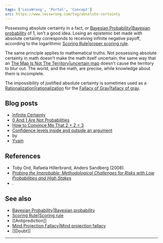 ```yaml
---
tags: ['LessWrong', 'Portal', 'Concept']
src: https://www.lesswrong.com/tag/absolute-certainty
---
```


Possessing absolute certainty in a fact, or [Bayesian Probability|Bayesian probability](https://www.lesswrong.com/tag/bayesian-probability) of 1, isn't a good idea. Losing an epistemic bet made with absolute certainty corresponds to receiving infinite negative payoff, according to the logarithmic [Scoring Rule|proper scoring rule](https://www.lesswrong.com/tag/scoring-rule).

The same principle applies to mathematical truths. Not possessing absolute certainty in math doesn't make the math itself uncertain, the same way that an [The Map Is Not The Territory|uncertain map](https://www.lesswrong.com/tag/the-map-is-not-the-territory) doesn't cause the territory to blur out. The world, and the math, are precise, while knowledge about them is incomplete.

The impossibility of justified absolute certainty is sometimes used as a [Rationalization|rationalization](https://www.lesswrong.com/tag/rationalization) for the [Fallacy of Gray|fallacy of gray](https://www.lesswrong.com/tag/fallacy-of-gray).

## Blog posts
- [Infinite Certainty](http://lesswrong.com/lw/mo/infinite_certainty/)
- [0 And 1 Are Not Probabilities](http://lesswrong.com/lw/mp/0_and_1_are_not_probabilities/)
- [How to Convince Me That 2 + 2 = 3](http://lesswrong.com/lw/jr/how_to_convince_me_that_2_2_3/)
- [Confidence levels inside and outside an argument](http://lesswrong.com/lw/3be/confidence_levels_inside_and_outside_an_argument/)
-  by 
- [Yvain](https://wiki.lesswrong.com/wiki/Yvain)

## References
- Toby Ord, Rafaela Hillerbrand, Anders Sandberg (2008). 
- [*Probing the Improbable: Methodological Challenges for Risks with Low Probabilities and High Stakes*](http://arxiv.org/abs/0810.5515)
- .

## See also
- [Bayesian Probability|Bayesian probability](https://www.lesswrong.com/tag/bayesian-probability)
- [Scoring Rule|Scoring rule](https://www.lesswrong.com/tag/scoring-rule)
- [[Antiprediction]]
- [Mind Projection Fallacy|Mind projection fallacy](https://www.lesswrong.com/tag/mind-projection-fallacy)
- [[Doubt]]



---

